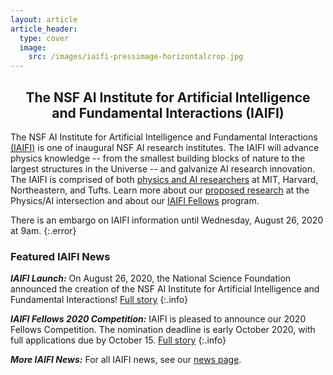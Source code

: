 ```yaml
---
layout: article
article_header:
  type: cover
  image:
    src: /images/iaifi-pressimage-horizontalcrop.jpg
---
```


<!---
<a href="images/iaifi-pressimage.jpg">
<img src="images/iaifi-pressimage-horizontalcrop.jpg" alt="NSF AI Institute for Artificial Intelligence and Fundamental Interactions" title="Image credit:  IAIFI composite using agsandrew - stock.adobe.com" width="100%">
</a>
--->

<h2><center>The NSF AI Institute for Artificial Intelligence <br> and Fundamental Interactions (IAIFI)</center></h2>


The NSF AI Institute for Artificial Intelligence and Fundamental Interactions [(IAIFI)](/about.html) is one of inaugural NSF AI research institutes. The IAIFI will advance physics knowledge -- from the smallest building blocks of nature to the largest structures in the Universe -- and galvanize AI research innovation. The IAIFI is comprised of both [physics and AI researchers](/people.html) at MIT, Harvard, Northeastern, and Tufts.  Learn more about our [proposed research](/research.html) at the Physics/AI intersection and about our [IAIFI Fellows](/fellows.html) program.

There is an embargo on IAIFI information until Wednesday, August 26, 2020 at 9am.
{:.error}

### Featured IAIFI News

***IAIFI Launch:*** On August 26, 2020, the National Science Foundation announced the creation of the NSF AI Institute for Artificial Intelligence and Fundamental Interactions! [Full story](iaifi-news.html#iaifi-launch)
{:.info}


***IAIFI Fellows 2020 Competition:*** IAIFI is pleased to announce our 2020 Fellows Competition. The nomination deadline is early October 2020, with full applications due by October 15. [Full story](iaifi-news.html#iaifi-fellows-2020-competition)
{:.info}

***More IAIFI News:*** For all IAIFI news, see our [news page](/iaifi-news.html).
